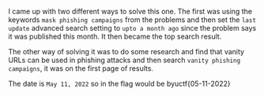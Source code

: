 I came up with two different ways to solve this one. The first was using the keywords `mask phishing campaigns` from the problems and then set the `last update` advanced search setting to `upto a month ago` since the problem says it was published this month. It then became the top search result.

The other way of solving it was to do some research and find that vanity URLs can be used in phishing attacks and then search `vanity phishing campaigns`, it was on the first page of results. 

The date is `May 11, 2022` so in the flag would be byuctf{05-11-2022}
